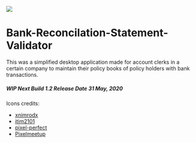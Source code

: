 ![](https://raw.githubusercontent.com/aditya109/Bank-Reconcilation-Statement-Validator/master/1.1/assets/logo-icon.png)
# Bank-Reconcilation-Statement-Validator

This was a simplified desktop application made for account clerks in a certain company to maintain their policy books of policy holders with bank transactions. 

##### WIP Next Build 1.2 Release Date 31 May, 2020

Icons credits:

- [xnimrodx](https://www.flaticon.com/authors/xnimrodx)
- [itim2101](https://www.flaticon.com/authors/itim2101)
- [pixel-perfect](https://www.flaticon.com/authors/pixel-perfect) 
- [Pixelmeetup](https://www.flaticon.com/authors/Pixelmeetup) 


<!-- 
- [Pixelmeetup](https://www.flaticon.com/authors/Pixelmeetup) 
- [Pixelmeetup](https://www.flaticon.com/authors/Pixelmeetup) 
- [Pixelmeetup](https://www.flaticon.com/authors/Pixelmeetup) 
- [Pixelmeetup](https://www.flaticon.com/authors/Pixelmeetup) 
- [Pixelmeetup](https://www.flaticon.com/authors/Pixelmeetup) 
- [Pixelmeetup](https://www.flaticon.com/authors/Pixelmeetup)  -->
